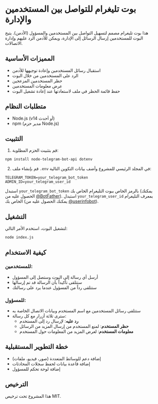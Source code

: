 # بوت تليغرام للتواصل بين المستخدمين والإدارة

هذا بوت تليغرام مصمم لتسهيل التواصل بين المستخدمين والمسؤول (الأدمن). يتيح البوت للمستخدمين إرسال الرسائل إلى الإدارة، ويمكن للأدمن الرد عليهم وإدارة الاتصالات.

## المميزات الأساسية

- استقبال رسائل المستخدمين وإعادة توجيهها للأدمن
- الرد على المستخدمين من خلال البوت
- حظر المستخدمين المزعجين
- عرض معلومات المستخدمين
- حفظ قائمة الحظر في ملف لاستعادتها عند إعادة تشغيل البوت

## متطلبات النظام

- Node.js (v14 أو أحدث)
- npm (مدير حزم Node.js)

## التثبيت

1. قم بتثبيت الحزم المطلوبة:

```bash
npm install node-telegram-bot-api dotenv
```

2. قم بإنشاء ملف `.env` في المجلد الرئيسي للمشروع وأضف بيانات التكوين التالية:

```
TELEGRAM_TOKEN=your_telegram_bot_token
ADMIN_ID=your_telegram_user_id
```

استبدل `your_telegram_bot_token` بالرمز الخاص ببوت التليغرام الخاص بك (يمكنك الحصول عليه من [@BotFather](https://t.me/botfather)).
استبدل `your_telegram_user_id` بمعرف التليغرام الخاص بك (يمكنك الحصول عليه من [@userinfobot](https://t.me/userinfobot)).

## التشغيل

لتشغيل البوت، استخدم الأمر التالي:

```bash
node index.js
```

## كيفية الاستخدام

### للمستخدمين:
- أرسل أي رسالة إلى البوت وستصل إلى المسؤول
- ستتلقى تأكيداً بأن الرسالة قد تم إرسالها
- ستتلقى رداً من المسؤول عندما يرد على رسالتك

### للمسؤول:
- ستتلقى رسائل المستخدمين مع اسم المستخدم وبيانات الاتصال الخاصة به
- سترى ثلاثة أزرار مع كل رسالة:
  - **رد عليه**: لإرسال رد إلى المستخدم
  - **حظر المستخدم**: لمنع المستخدم من إرسال المزيد من الرسائل
  - **معلومات المستخدم**: لعرض المزيد من المعلومات حول المستخدم

## خطة التطوير المستقبلية

- إضافة دعم للوسائط المتعددة (صور، فيديو، ملفات)
- إضافة قاعدة بيانات لحفظ سجلات المحادثات
- إضافة لوحة تحكم للمسؤول

## الترخيص

هذا المشروع تحت ترخيص MIT.
